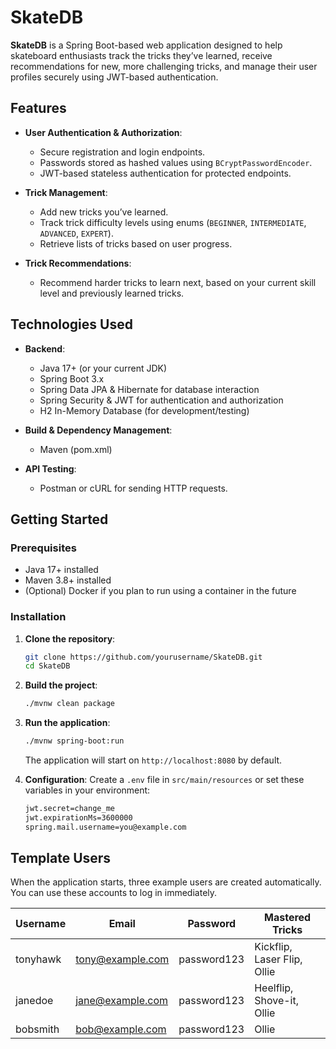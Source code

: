 # SkateDB

**SkateDB** is a Spring Boot-based web application designed to help skateboard enthusiasts track the tricks they’ve learned, receive recommendations for new, more challenging tricks, and manage their user profiles securely using JWT-based authentication.

## Features

- **User Authentication & Authorization**:
    - Secure registration and login endpoints.
    - Passwords stored as hashed values using `BCryptPasswordEncoder`.
    - JWT-based stateless authentication for protected endpoints.

- **Trick Management**:
    - Add new tricks you’ve learned.
    - Track trick difficulty levels using enums (`BEGINNER`, `INTERMEDIATE`, `ADVANCED`, `EXPERT`).
    - Retrieve lists of tricks based on user progress.

- **Trick Recommendations**:
    - Recommend harder tricks to learn next, based on your current skill level and previously learned tricks.

## Technologies Used

- **Backend**:
    - Java 17+ (or your current JDK)
    - Spring Boot 3.x
    - Spring Data JPA & Hibernate for database interaction
    - Spring Security & JWT for authentication and authorization
    - H2 In-Memory Database (for development/testing)

- **Build & Dependency Management**:
    - Maven (pom.xml)

- **API Testing**:
    - Postman or cURL for sending HTTP requests.

## Getting Started

### Prerequisites

- Java 17+ installed
- Maven 3.8+ installed
- (Optional) Docker if you plan to run using a container in the future

### Installation

1. **Clone the repository**:
   ```bash
   git clone https://github.com/yourusername/SkateDB.git
   cd SkateDB
   ```

2. **Build the project**:
   ```bash
   ./mvnw clean package
   ```

3. **Run the application**:
   ```bash
   ./mvnw spring-boot:run
   ```

   The application will start on `http://localhost:8080` by default.

4. **Configuration**:
   Create a `.env` file in `src/main/resources` or set these variables in your environment:
   ```bash
   jwt.secret=change_me
   jwt.expirationMs=3600000
   spring.mail.username=you@example.com
   ```

## Template Users

When the application starts, three example users are created automatically. You can use these accounts to log in immediately.

| Username | Email | Password | Mastered Tricks |
|-----------|-----------------|-------------|----------------------------------|
| tonyhawk | tony@example.com | password123 | Kickflip, Laser Flip, Ollie |
| janedoe | jane@example.com | password123 | Heelflip, Shove-it, Ollie |
| bobsmith | bob@example.com | password123 | Ollie |

